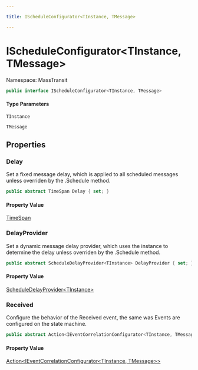 ```yaml
---

title: IScheduleConfigurator<TInstance, TMessage>

---
```


# IScheduleConfigurator\<TInstance, TMessage\>

Namespace: MassTransit

```csharp
public interface IScheduleConfigurator<TInstance, TMessage>
```

#### Type Parameters

`TInstance`<br/>

`TMessage`<br/>

## Properties

### **Delay**

Set a fixed message delay, which is applied to all scheduled messages unless
 overriden by the .Schedule method.

```csharp
public abstract TimeSpan Delay { set; }
```

#### Property Value

[TimeSpan](https://learn.microsoft.com/en-us/dotnet/api/system.timespan)<br/>

### **DelayProvider**

Set a dynamic message delay provider, which uses the instance to determine the delay
 unless overriden by the .Schedule method.

```csharp
public abstract ScheduleDelayProvider<TInstance> DelayProvider { set; }
```

#### Property Value

[ScheduleDelayProvider\<TInstance\>](../masstransit/scheduledelayprovider-1)<br/>

### **Received**

Configure the behavior of the Received event, the same was Events are configured on
 the state machine.

```csharp
public abstract Action<IEventCorrelationConfigurator<TInstance, TMessage>> Received { set; }
```

#### Property Value

[Action\<IEventCorrelationConfigurator\<TInstance, TMessage\>\>](https://learn.microsoft.com/en-us/dotnet/api/system.action-1)<br/>
